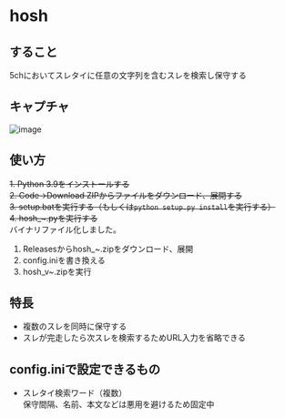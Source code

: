 # hosh
## すること
5chにおいてスレタイに任意の文字列を含むスレを検索し保守する
## キャプチャ
![image](https://user-images.githubusercontent.com/49256667/97784682-9ec26c00-1be3-11eb-97fa-aa248248933b.png)
## 使い方
~~1. Python 3.9をインストールする~~  
~~2. Code→Download ZIPからファイルをダウンロード、展開する~~  
~~3. setup.batを実行する（もしくは`python setup.py install`を実行する）~~  
~~4. hosh_~.pyを実行する~~    
バイナリファイル化しました。
1. Releasesからhosh_~.zipをダウンロード、展開
2. config.iniを書き換える
3. hosh_v~.zipを実行
## 特長
* 複数のスレを同時に保守する
* スレが完走したら次スレを検索するためURL入力を省略できる
## config.iniで設定できるもの
* スレタイ検索ワード（複数）    
保守間隔、名前、本文などは悪用を避けるため固定中
